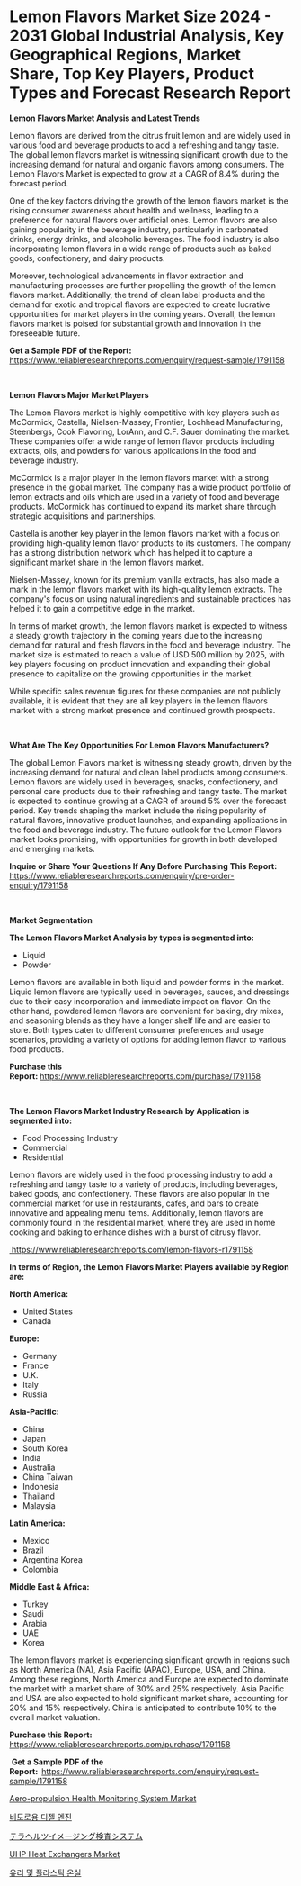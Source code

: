 <p><h1>Lemon Flavors Market Size 2024 - 2031 Global Industrial Analysis, Key Geographical Regions, Market Share, Top Key Players, Product Types and Forecast Research Report</h1></p><p><strong>Lemon Flavors Market Analysis and Latest Trends</strong></p>
<p><p>Lemon flavors are derived from the citrus fruit lemon and are widely used in various food and beverage products to add a refreshing and tangy taste. The global lemon flavors market is witnessing significant growth due to the increasing demand for natural and organic flavors among consumers. The Lemon Flavors Market is expected to grow at a CAGR of 8.4% during the forecast period.</p><p>One of the key factors driving the growth of the lemon flavors market is the rising consumer awareness about health and wellness, leading to a preference for natural flavors over artificial ones. Lemon flavors are also gaining popularity in the beverage industry, particularly in carbonated drinks, energy drinks, and alcoholic beverages. The food industry is also incorporating lemon flavors in a wide range of products such as baked goods, confectionery, and dairy products.</p><p>Moreover, technological advancements in flavor extraction and manufacturing processes are further propelling the growth of the lemon flavors market. Additionally, the trend of clean label products and the demand for exotic and tropical flavors are expected to create lucrative opportunities for market players in the coming years. Overall, the lemon flavors market is poised for substantial growth and innovation in the foreseeable future.</p></p>
<p><strong>Get a Sample PDF of the Report:&nbsp;</strong> <a href="https://www.reliableresearchreports.com/enquiry/request-sample/1791158">https://www.reliableresearchreports.com/enquiry/request-sample/1791158</a></p>
<p>&nbsp;</p>
<p><strong>Lemon Flavors Major Market Players</strong></p>
<p><p>The Lemon Flavors market is highly competitive with key players such as McCormick, Castella, Nielsen-Massey, Frontier, Lochhead Manufacturing, Steenbergs, Cook Flavoring, LorAnn, and C.F. Sauer dominating the market. These companies offer a wide range of lemon flavor products including extracts, oils, and powders for various applications in the food and beverage industry.</p><p>McCormick is a major player in the lemon flavors market with a strong presence in the global market. The company has a wide product portfolio of lemon extracts and oils which are used in a variety of food and beverage products. McCormick has continued to expand its market share through strategic acquisitions and partnerships.</p><p>Castella is another key player in the lemon flavors market with a focus on providing high-quality lemon flavor products to its customers. The company has a strong distribution network which has helped it to capture a significant market share in the lemon flavors market.</p><p>Nielsen-Massey, known for its premium vanilla extracts, has also made a mark in the lemon flavors market with its high-quality lemon extracts. The company's focus on using natural ingredients and sustainable practices has helped it to gain a competitive edge in the market.</p><p>In terms of market growth, the lemon flavors market is expected to witness a steady growth trajectory in the coming years due to the increasing demand for natural and fresh flavors in the food and beverage industry. The market size is estimated to reach a value of USD 500 million by 2025, with key players focusing on product innovation and expanding their global presence to capitalize on the growing opportunities in the market.</p><p>While specific sales revenue figures for these companies are not publicly available, it is evident that they are all key players in the lemon flavors market with a strong market presence and continued growth prospects.</p></p>
<p>&nbsp;</p>
<p><strong>What Are The Key Opportunities For Lemon Flavors Manufacturers?</strong></p>
<p><p>The global Lemon Flavors market is witnessing steady growth, driven by the increasing demand for natural and clean label products among consumers. Lemon flavors are widely used in beverages, snacks, confectionery, and personal care products due to their refreshing and tangy taste. The market is expected to continue growing at a CAGR of around 5% over the forecast period. Key trends shaping the market include the rising popularity of natural flavors, innovative product launches, and expanding applications in the food and beverage industry. The future outlook for the Lemon Flavors market looks promising, with opportunities for growth in both developed and emerging markets.</p></p>
<p><strong>Inquire or Share Your Questions If Any Before Purchasing This Report:</strong> <a href="https://www.reliableresearchreports.com/enquiry/pre-order-enquiry/1791158">https://www.reliableresearchreports.com/enquiry/pre-order-enquiry/1791158</a></p>
<p>&nbsp;</p>
<p><strong>Market Segmentation</strong></p>
<p><strong>The Lemon Flavors Market Analysis by types is segmented into:</strong></p>
<p><ul><li>Liquid</li><li>Powder</li></ul></p>
<p><p>Lemon flavors are available in both liquid and powder forms in the market. Liquid lemon flavors are typically used in beverages, sauces, and dressings due to their easy incorporation and immediate impact on flavor. On the other hand, powdered lemon flavors are convenient for baking, dry mixes, and seasoning blends as they have a longer shelf life and are easier to store. Both types cater to different consumer preferences and usage scenarios, providing a variety of options for adding lemon flavor to various food products.</p></p>
<p><strong>Purchase this Report:&nbsp;</strong><a href="https://www.reliableresearchreports.com/purchase/1791158">https://www.reliableresearchreports.com/purchase/1791158</a></p>
<p>&nbsp;</p>
<p><strong>The Lemon Flavors Market Industry Research by Application is segmented into:</strong></p>
<p><ul><li>Food Processing Industry</li><li>Commercial</li><li>Residential</li></ul></p>
<p><p>Lemon flavors are widely used in the food processing industry to add a refreshing and tangy taste to a variety of products, including beverages, baked goods, and confectionery. These flavors are also popular in the commercial market for use in restaurants, cafes, and bars to create innovative and appealing menu items. Additionally, lemon flavors are commonly found in the residential market, where they are used in home cooking and baking to enhance dishes with a burst of citrusy flavor.</p></p>
<p><a href="https://www.reliableresearchreports.com/lemon-flavors-r1791158">&nbsp;https://www.reliableresearchreports.com/lemon-flavors-r1791158</a></p>
<p><strong>In terms of Region, the Lemon Flavors Market Players available by Region are:</strong></p>
<p>
    <p> <strong> North America: </strong>
        <ul>
            <li>United States</li>
            <li>Canada</li>
        </ul>
        </p> 
    <p> <strong> Europe: </strong>
        <ul>
            <li>Germany</li>
            <li>France</li>
            <li>U.K.</li>
            <li>Italy</li>
            <li>Russia</li>
        </ul>
        </p> 
    <p> <strong> Asia-Pacific: </strong>
        <ul>
            <li>China</li>
            <li>Japan</li>
            <li>South Korea</li>
            <li>India</li>
            <li>Australia</li>
            <li>China Taiwan</li>
            <li>Indonesia</li>
            <li>Thailand</li>
            <li>Malaysia</li>
        </ul>
        </p> 
    <p> <strong> Latin America: </strong>
        <ul>
            <li>Mexico</li>
            <li>Brazil</li>
            <li>Argentina Korea</li>
            <li>Colombia</li>
        </ul>
        </p> 
    <p> <strong> Middle East & Africa: </strong>
        <ul>
            <li>Turkey</li>
            <li>Saudi</li>
            <li>Arabia</li>
            <li>UAE</li>
            <li>Korea</li>
        </ul>
    </p>
    </p>
<p><p>The lemon flavors market is experiencing significant growth in regions such as North America (NA), Asia Pacific (APAC), Europe, USA, and China. Among these regions, North America and Europe are expected to dominate the market with a market share of 30% and 25% respectively. Asia Pacific and USA are also expected to hold significant market share, accounting for 20% and 15% respectively. China is anticipated to contribute 10% to the overall market valuation.</p></p>
<p><strong>Purchase this Report: </strong><a href="https://www.reliableresearchreports.com/purchase/1791158">https://www.reliableresearchreports.com/purchase/1791158</a></p>
<p>&nbsp;<strong>Get a Sample PDF of the Report:&nbsp;&nbsp;</strong><a href="https://www.reliableresearchreports.com/enquiry/request-sample/1791158">https://www.reliableresearchreports.com/enquiry/request-sample/1791158</a></p>
<p><strong></strong></p>
<p><p><a href="https://github.com/mancsybtousav/Market-Research-Report-List-3/blob/main/aero-propulsion-health-monitoring-system-market.md">Aero-propulsion Health Monitoring System Market</a></p><p><a href="https://github.com/royErdmtyan906778/Market-Research-Report-List-2/blob/main/8459480160094.md">비도로용 디젤 엔진</a></p><p><a href="https://github.com/MacyOrn/Market-Research-Report-List-1/blob/main/4696337150169.md">テラヘルツイメージング検査システム</a></p><p><a href="https://github.com/josesg55/Market-Research-Report-List-3/blob/main/uhp-heat-exchangers-market.md">UHP Heat Exchangers Market</a></p><p><a href="https://github.com/valroy852/Market-Research-Report-List-1/blob/main/8808583160095.md">유리 및 플라스틱 온실</a></p></p>